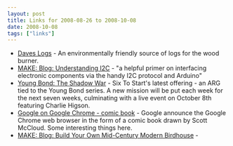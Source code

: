 ```yaml
---
layout: post
title: Links for 2008-08-26 to 2008-10-08
date: 2008-10-08
tags: ["links"]
---
```


*   [Daves Logs](http://www.daves-logs.co.uk/index.html) - An environmentally friendly source of logs for the wood burner.
*   [MAKE: Blog: Understanding I2C](http://blog.makezine.com/archive/2008/09/understanding_i2c.html) - "a helpful primer on interfacing electronic components via the handy I2C protocol and Arduino"
*   [Young Bond: The Shadow War](http://www.youngbondshadowwar.com/) - Six To Start&#39;s latest offering - an ARG tied to the Young Bond series. A new mission will be put each week for the next seven weeks, culminating with a live event on October 8th featuring Charlie Higson.
*   [Google on Google Chrome - comic book](http://blogoscoped.com/google-chrome/) - Google announce the Google Chrome web browser in the form of a comic book drawn by Scott McCloud. Some interesting things here.
*   [MAKE: Blog: Build Your Own Mid-Century Modern Birdhouse](http://blog.makezine.com/archive/2008/08/build_your_own_midcentury.html) -